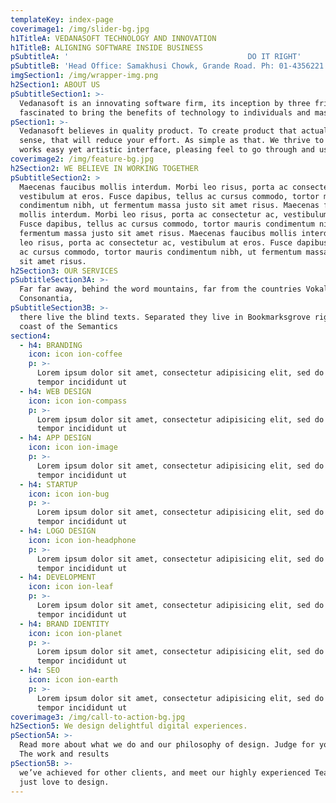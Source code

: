 ```yaml
---
templateKey: index-page
coverimage1: /img/slider-bg.jpg
h1TitleA: VEDANASOFT TECHNOLOGY AND INNOVATION
h1TitleB: ALIGNING SOFTWARE INSIDE BUSINESS
pSubtitleA: '                                        DO IT RIGHT'
pSubtitleB: 'Head Office: Samakhusi Chowk, Grande Road. Ph: 01-4356221'
imgSection1: /img/wrapper-img.png
h2Section1: ABOUT US
pSubtitleSection1: >-
  Vedanasoft is an innovating software firm, its inception by three friends
  fascinated to bring the benefits of technology to individuals and masses. 
pSection1: >-
  Vedanasoft believes in quality product. To create product that actually makes
  sense, that will reduce your effort. As simple as that. We thrive to give our
  works easy yet artistic interface, pleasing feel to go through and use.  
coverimage2: /img/feature-bg.jpg
h2Section2: WE BELIEVE IN WORKING TOGETHER
pSubtitleSection2: >
  Maecenas faucibus mollis interdum. Morbi leo risus, porta ac consectetur ac,
  vestibulum at eros. Fusce dapibus, tellus ac cursus commodo, tortor mauris
  condimentum nibh, ut fermentum massa justo sit amet risus. Maecenas faucibus
  mollis interdum. Morbi leo risus, porta ac consectetur ac, vestibulum at eros.
  Fusce dapibus, tellus ac cursus commodo, tortor mauris condimentum nibh, ut
  fermentum massa justo sit amet risus. Maecenas faucibus mollis interdum. Morbi
  leo risus, porta ac consectetur ac, vestibulum at eros. Fusce dapibus, tellus
  ac cursus commodo, tortor mauris condimentum nibh, ut fermentum massa justo
  sit amet risus.
h2Section3: OUR SERVICES
pSubtitleSection3A: >-
  Far far away, behind the word mountains, far from the countries Vokalia and
  Consonantia,
pSubtitleSection3B: >-
  there live the blind texts. Separated they live in Bookmarksgrove right at the
  coast of the Semantics
section4:
  - h4: BRANDING
    icon: icon ion-coffee
    p: >-
      Lorem ipsum dolor sit amet, consectetur adipisicing elit, sed do eiusmod
      tempor incididunt ut
  - h4: WEB DESIGN
    icon: icon ion-compass
    p: >-
      Lorem ipsum dolor sit amet, consectetur adipisicing elit, sed do eiusmod
      tempor incididunt ut
  - h4: APP DESIGN
    icon: icon ion-image
    p: >-
      Lorem ipsum dolor sit amet, consectetur adipisicing elit, sed do eiusmod
      tempor incididunt ut
  - h4: STARTUP
    icon: icon ion-bug
    p: >-
      Lorem ipsum dolor sit amet, consectetur adipisicing elit, sed do eiusmod
      tempor incididunt ut
  - h4: LOGO DESIGN
    icon: icon ion-headphone
    p: >-
      Lorem ipsum dolor sit amet, consectetur adipisicing elit, sed do eiusmod
      tempor incididunt ut
  - h4: DEVELOPMENT
    icon: icon ion-leaf
    p: >-
      Lorem ipsum dolor sit amet, consectetur adipisicing elit, sed do eiusmod
      tempor incididunt ut
  - h4: BRAND IDENTITY
    icon: icon ion-planet
    p: >-
      Lorem ipsum dolor sit amet, consectetur adipisicing elit, sed do eiusmod
      tempor incididunt ut
  - h4: SEO
    icon: icon ion-earth
    p: >-
      Lorem ipsum dolor sit amet, consectetur adipisicing elit, sed do eiusmod
      tempor incididunt ut
coverimage3: /img/call-to-action-bg.jpg
h2Section5: We design delightful digital experiences.
pSection5A: >-
  Read more about what we do and our philosophy of design. Judge for yourself
  The work and results
pSection5B: >-
  we’ve achieved for other clients, and meet our highly experienced Team who
  just love to design.
---
```


